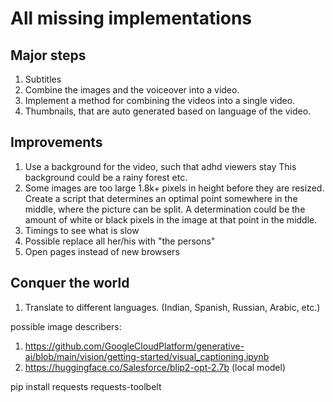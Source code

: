 


# All missing implementations


## Major steps
1. Subtitles
2. Combine the images and the voiceover into a video. 
3. Implement a method for combining the videos into a single video.
4. Thumbnails, that are auto generated based on language of the video. 

## Improvements
1. Use a background for the video, such that adhd viewers stay
This background could be a rainy forest etc.    
2. Some images are too large 1.8k+ pixels in height before they are resized. 
Create a script that determines an optimal point somewhere in the middle, where the picture can be split.
A determination could be the amount of white or black pixels in the image at that point in the middle.
3. Timings to see what is slow
4. Possible replace all her/his with "the persons"
5. Open pages instead of new browsers

## Conquer the world
1. Translate to different languages. (Indian, Spanish, Russian, Arabic, etc.)






possible image describers:
1. https://github.com/GoogleCloudPlatform/generative-ai/blob/main/vision/getting-started/visual_captioning.ipynb
2. https://huggingface.co/Salesforce/blip2-opt-2.7b (local model)




pip install requests requests-toolbelt

